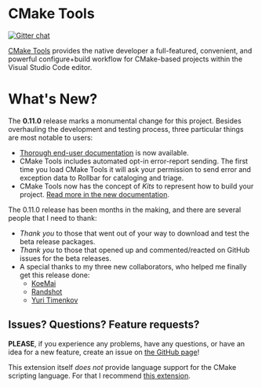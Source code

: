 # CMake Tools

[![Gitter chat](https://badges.gitter.im/vscode-cmake-tools/Lobby.png)](https://gitter.im/vscode-cmake-tools/Lobby)

[CMake Tools](https://marketplace.visualstudio.com/items?itemName=vector-of-bool.cmake-tools) provides the native developer a full-featured, convenient, and
powerful configure+build workflow for CMake-based projects within the
Visual Studio Code editor.

# What's New?

The **0.11.0** release marks a monumental change for this project. Besides
overhauling the development and testing process, three particular things are
most notable to users:

- [Thorough end-user documentation](https://vector-of-bool.github.io/docs/vscode-cmake-tools/)
  is now available.
- CMake Tools includes automated opt-in error-report sending. The first time
  you load CMake Tools it will ask your permission to send error and exception
  data to Rollbar for cataloging and triage.
- CMake Tools now has the concept of *Kits* to represent how to build your
  project. [Read more in the new documentation](https://vector-of-bool.github.io/docs/vscode-cmake-tools/kits.html).

The 0.11.0 release has been months in the making, and there are several people
that I need to thank:

- *Thank you* to those that went out of your way to download and test the beta
  release packages.
- *Thank you* to those that opened up and commented/reacted on GitHub issues for
  the beta releases.
- A special thanks to my three new collaborators, who helped me finally get this
  release done:
  - [KoeMai](https://github.com/KoeMai)
  - [Randshot](https://github.com/Randshot)
  - [Yuri Timenkov](https://github.com/Randshot)

## Issues? Questions? Feature requests?

**PLEASE**, if you experience any problems, have any questions, or have an idea
for a new feature, create an issue on [the GitHub page](https://github.com/vector-of-bool/vscode-cmake-tools)!

This extension itself *does not* provide language support for the CMake
scripting language. For that I recommend [this extension](https://marketplace.visualstudio.com/items?itemName=twxs.cmake).
